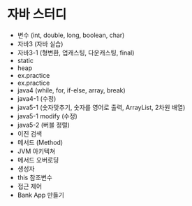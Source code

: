 # 자바 스터디
- 변수 (int, double, long, boolean, char)
- 자바3 (자바 실습)
- 자바3-1 (형변환, 업캐스팅, 다운캐스팅, final)
- static
- heap
- ex.practice
- ex.practice
- java4 (while, for, if-else, array, break)
- java4-1 (수정)
- java5-1 (숫자맞추기, 숫자를 영어로 출력, ArrayList, 2차원 배열)
- java5-1 modify (수정)
- java5-2 (버블 정렬)
- 이진 검색
- 메서드 (Method)
- JVM 아키텍쳐
- 메서드 오버로딩 
- 생성자
- this 참조변수
- 접근 제어
- Bank App 만들기
